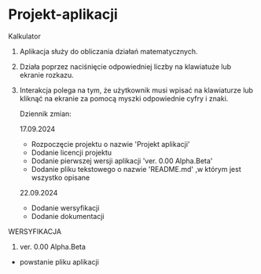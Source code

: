 # Projekt-aplikacji
Kalkulator

1. Aplikacja służy do obliczania działań matematycznych.

2. Działa poprzez naciśnięcie odpowiedniej liczby na klawiatuże lub ekranie rozkazu.

3. Interakcja polega na tym, że użytkownik musi wpisać na klawiaturze lub kliknąć na ekranie za pomocą myszki odpowiednie cyfry i znaki.

   Dziennik zmian:

   17.09.2024
   - Rozpoczęcie projektu o nazwie 'Projekt aplikacji'
   - Dodanie licencji projektu
   - Dodanie pierwszej wersji aplikacji 'ver. 0.00 Alpha.Beta'
   - Dodanie pliku tekstowego o nazwie 'README.md' ,w którym jest wszystko opisane
   
   22.09.2024
   - Dodanie wersyfikacji
   - Dodanie dokumentacji


WERSYFIKACJA
1. ver. 0.00 Alpha.Beta
- powstanie pliku aplikacji
